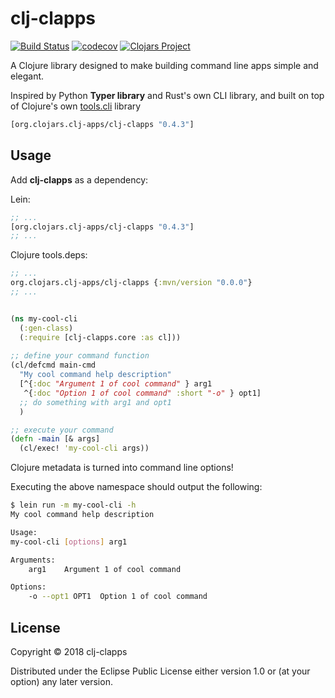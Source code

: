 # clj-clapps
[![Build Status](https://travis-ci.com/rinconjc/clj-clapps.svg?branch=master)](https://travis-ci.org/rinconj/clj-clapps)
[![codecov](https://codecov.io/gh/rinconj/clj-clapps/branch/master/graph/badge.svg)](https://codecov.io/gh/rinconj/clj-clapps)
[![Clojars Project](https://img.shields.io/clojars/v/clj-clapps.svg)](https://clojars.org/clj-clapps)

A Clojure library designed to make building command line apps simple and elegant.

Inspired by Python **Typer library** and Rust's own CLI library, and built on top of Clojure's own [tools.cli](https://github.com/clojure/tools.cli) library


```clj
[org.clojars.clj-apps/clj-clapps "0.4.3"]
```

## Usage

Add **clj-clapps** as a dependency:

Lein:

```clojure
;; ...
[org.clojars.clj-apps/clj-clapps "0.4.3"]
;; ...
```

Clojure tools.deps:

```clojure
;; ...
org.clojars.clj-apps/clj-clapps {:mvn/version "0.0.0"}
;; ...

```


```clojure

(ns my-cool-cli
  (:gen-class)
  (:require [clj-clapps.core :as cl]))
    
;; define your command function
(cl/defcmd main-cmd
  "My cool command help description"
  [^{:doc "Argument 1 of cool command" } arg1
   ^{:doc "Option 1 of cool command" :short "-o" } opt1]
  ;; do something with arg1 and opt1 
  )

;; execute your command
(defn -main [& args]
  (cl/exec! 'my-cool-cli args))
```

Clojure metadata is turned into command line options!

Executing the above namespace should output the following:

```bash
$ lein run -m my-cool-cli -h
My cool command help description

Usage:
my-cool-cli [options] arg1

Arguments:
    arg1	Argument 1 of cool command

Options:
	-o --opt1 OPT1	Option 1 of cool command
```


## License

Copyright © 2018 clj-clapps

Distributed under the Eclipse Public License either version 1.0 or (at
your option) any later version.

